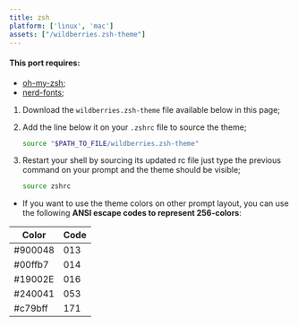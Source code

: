 ```yaml
---
title: zsh
platform: ['linux', 'mac']
assets: ["/wildberries.zsh-theme"]
---
```


#### This port requires:

- [oh-my-zsh](https://ohmyz.sh/);
- [nerd-fonts](https://www.nerdfonts.com/);

1. Download the `wildberries.zsh-theme` file available below in this page;
2. Add the line below it on your `.zshrc` file to source the theme;

   ```bash
   source "$PATH_TO_FILE/wildberries.zsh-theme"
   ```

3. Restart your shell by sourcing its updated rc file just type the previous command on your prompt and the theme should be visible;
   ```bash
   source zshrc
   ```

- If you want to use the theme colors on other prompt layout, you can use the following **ANSI escape codes to represent 256-colors**:

| Color   | Code |
| ------- | ---- |
| #900048 | 013  |
| #00ffb7 | 014  |
| #19002E | 016  |
| #240041 | 053  |
| #c79bff | 171  |
